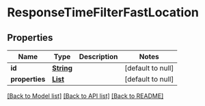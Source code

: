 # ResponseTimeFilterFastLocation
## Properties

Name | Type | Description | Notes
------------ | ------------- | ------------- | -------------
**id** | [**String**](string.md) |  | [default to null]
**properties** | [**List**](ResponseTimeFilterFastProperties.md) |  | [default to null]

[[Back to Model list]](../README.md#documentation-for-models) [[Back to API list]](../README.md#documentation-for-api-endpoints) [[Back to README]](../README.md)


